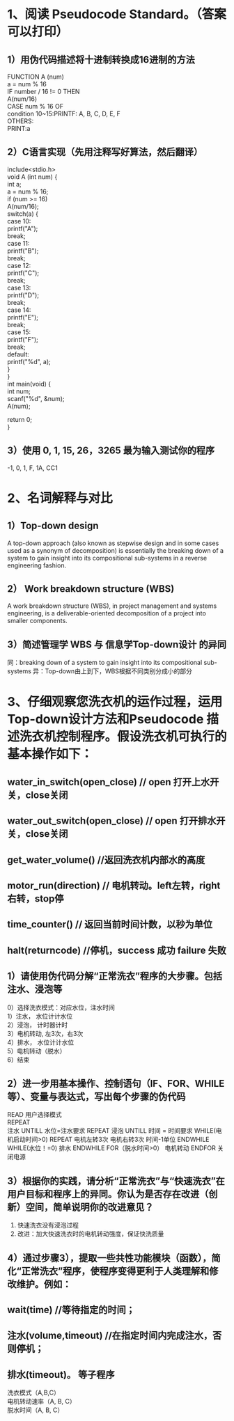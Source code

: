 # 1、阅读 Pseudocode Standard。（答案可以打印）
## 1）用伪代码描述将十进制转换成16进制的方法
  FUNCTION A (num) <br>
           a = num % 16<br>
     IF number / 16 != 0 THEN <br>
           A(num/16)<br>
     CASE num % 16 OF <br>
           condition 10~15:PRINTF: A, B, C, D, E, F<br>
     OTHERS: <br>
           PRINT:a<br>
## 2）C语言实现（先用注释写好算法，然后翻译）
   include<stdio.h> <br>
   void A (int num) { <br>
      int a; <br>
      a = num % 16; <br>
      if (num >= 16) <br>
        A(num/16); <br>
     switch(a) { <br>
     case 10: <br>
         printf("A"); <br>
         break; <br>
     case 11: <br>
         printf("B"); <br>
         break; <br>
     case 12: <br>
         printf("C"); <br>
         break; <br>
     case 13: <br>
         printf("D"); <br>
         break; <br>
     case 14: <br>
         printf("E"); <br>
         break; <br>
     case 15: <br>
         printf("F"); <br>
         break; <br>
     default: <br>
         printf("%d", a); <br>
         }  <br>
    }  <br>
    int main(void) { <br>
    int num; <br>
    scanf("%d", &num); <br>
        A(num); <br>

   return 0; <br>
    } <br>
   ## 3）使用  0, 1, 15, 26，3265 最为输入测试你的程序
-1, 0, 1, F, 1A, CC1
# 2、名词解释与对比
## 1）Top-down design
A top-down approach (also known as stepwise design and in some cases used as a synonym of decomposition) is essentially the breaking down of a system to gain insight into its compositional sub-systems in a reverse engineering fashion.
## 2） Work breakdown structure (WBS)
A work breakdown structure (WBS), in project management and systems engineering, is a deliverable-oriented decomposition of a project into smaller components.
## 3）简述管理学 WBS 与 信息学Top-down设计 的异同
同：breaking down of a system to gain insight into its compositional sub-systems 
异：Top-down由上到下，WBS根据不同类别分成小的部分
# 3、仔细观察您洗衣机的运作过程，运用Top-down设计方法和Pseudocode 描述洗衣机控制程序。假设洗衣机可执行的基本操作如下：
## water_in_switch(open_close) // open 打开上水开关，close关闭
## water_out_switch(open_close) // open 打开排水开关，close关闭
## get_water_volume() //返回洗衣机内部水的高度
## motor_run(direction) // 电机转动。left左转，right右转，stop停
## time_counter() // 返回当前时间计数，以秒为单位
## halt(returncode) //停机，success 成功 failure 失败
## 1）请使用伪代码分解“正常洗衣”程序的大步骤。包括注水、浸泡等
  0）选择洗衣模式：对应水位，注水时间 <br>
  1）注水， 水位计计水位 <br>
  2）浸泡， 计时器计时 <br>
  3）电机转动, 左3次，右3次 <br>
  4）排水， 水位计计水位 <br>
  5）电机转动（脱水） <br>
  6）结束<br>
## 2）进一步用基本操作、控制语句（IF、FOR、WHILE等）、变量与表达式，写出每个步骤的伪代码
   READ 用户选择模式<br>
    REPEAT <br>
       注水
    UNTILL 水位=注水要求
    REPEAT 
       浸泡
    UNTILL 时间 = 时间要求
    WHILE(电机启动时间>0)
    REPEAT 
       电机左转3次
       电机右转3次
       时间-1单位
    ENDWHILE
    WHILE(水位！=0)
    排水
    ENDWHILE
    FOR（脱水时间>0） 
       电机转动
    ENDFOR
    关闭电源
## 3）根据你的实践，请分析“正常洗衣”与“快速洗衣”在用户目标和程序上的异同。你认为是否存在改进（创新）空间，简单说明你的改进意见？
1) 快速洗衣没有浸泡过程 <br>
2) 改进：加大快速洗衣时的电机转动强度，保证快洗质量 <br>
## 4）通过步骤3），提取一些共性功能模块（函数），简化“正常洗衣”程序，使程序变得更利于人类理解和修改维护。例如：
## wait(time) //等待指定的时间；
## 注水(volume,timeout) //在指定时间内完成注水，否则停机；
## 排水(timeout)。 等子程序
 洗衣模式（A,B,C）<br> 
 电机转动速率（A, B, C）<br>
 脱水时间（A, B, C）<br>

